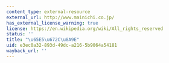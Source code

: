 ```yaml
---
content_type: external-resource
external_url: http://www.mainichi.co.jp/
has_external_license_warning: true
license: https://en.wikipedia.org/wiki/All_rights_reserved
status: ''
title: "\u65E5\u672C\u8A9E"
uid: e3ec0a32-893d-49dc-a216-5b9064a54181
wayback_url: ''
---
```

